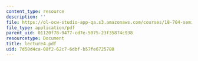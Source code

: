 ```yaml
---
content_type: resource
description: ''
file: https://ol-ocw-studio-app-qa.s3.amazonaws.com/courses/18-704-seminar-in-algebra-and-number-theory-rational-points-on-elliptic-curves-fall-2004/7d50d4ca08f262c76dbfb57fe6725788_lecture4.pdf
file_type: application/pdf
parent_uid: 01120f78-9477-cd7e-5075-23f35874c938
resourcetype: Document
title: lecture4.pdf
uid: 7d50d4ca-08f2-62c7-6dbf-b57fe6725788
---
```

